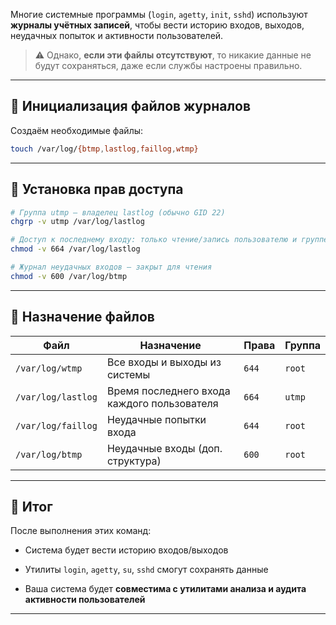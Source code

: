 
Многие системные программы (`login`, `agetty`, `init`, `sshd`) используют **журналы учётных записей**, чтобы вести историю входов, выходов, неудачных попыток и активности пользователей.

> ⚠️ Однако, **если эти файлы отсутствуют**, то никакие данные не будут сохраняться, даже если службы настроены правильно.

---

## 📂 Инициализация файлов журналов

Создаём необходимые файлы:

```bash
touch /var/log/{btmp,lastlog,faillog,wtmp}
```

---

## 🔐 Установка прав доступа

```bash
# Группа utmp — владелец lastlog (обычно GID 22)
chgrp -v utmp /var/log/lastlog

# Доступ к последнему входу: только чтение/запись пользователю и группе
chmod -v 664 /var/log/lastlog

# Журнал неудачных входов — закрыт для чтения
chmod -v 600 /var/log/btmp
```

---

## 🧠 Назначение файлов

|Файл|Назначение|Права|Группа|
|---|---|---|---|
|`/var/log/wtmp`|Все входы и выходы из системы|`644`|`root`|
|`/var/log/lastlog`|Время последнего входа каждого пользователя|`664`|`utmp`|
|`/var/log/faillog`|Неудачные попытки входа|`644`|`root`|
|`/var/log/btmp`|Неудачные входы (доп. структура)|`600`|`root`|


---

## 📌 Итог

После выполнения этих команд:

- Система будет вести историю входов/выходов
    
- Утилиты `login`, `agetty`, `su`, `sshd` смогут сохранять данные
    
- Ваша система будет **совместима с утилитами анализа и аудита активности пользователей**
    

---

